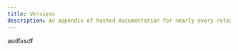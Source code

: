 ```yaml
---
title: Versions
description: An appendix of hosted documentation for nearly every release of Bootstrap, from v1 through v5.
---
```


asdfasdf